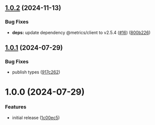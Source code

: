 ## [1.0.2](https://github.com/eik-lib/sink-file-system/compare/v1.0.1...v1.0.2) (2024-11-13)


### Bug Fixes

* **deps:** update dependency @metrics/client to v2.5.4 ([#16](https://github.com/eik-lib/sink-file-system/issues/16)) ([800b226](https://github.com/eik-lib/sink-file-system/commit/800b22602af2d7e326948d8914262ee0226356b2))

## [1.0.1](https://github.com/eik-lib/sink-file-system/compare/v1.0.0...v1.0.1) (2024-07-29)


### Bug Fixes

* publish types ([917c262](https://github.com/eik-lib/sink-file-system/commit/917c262010855c689ec762fe76cd1cabfa4dcf7f))

# 1.0.0 (2024-07-29)


### Features

* initial release ([1c00ec5](https://github.com/eik-lib/sink-file-system/commit/1c00ec533dbec7d08a05ef1b7f9a3575a34db01a))
